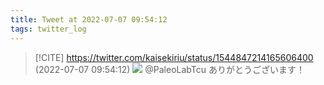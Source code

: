 ```yaml
---
title: Tweet at 2022-07-07 09:54:12
tags: twitter_log
---
```


> [!CITE] https://twitter.com/kaisekiriu/status/1544847214165606400 (2022-07-07 09:54:12)
> ![](https://twitter.com/kaisekiriu/status/1544847214165606400)
> @PaleoLabTcu ありがとうございます！
